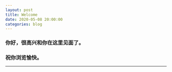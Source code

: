 ```yaml
---
layout: post
title: Welcome
date: 2020-05-08 20:00:00
categories: blog
---
```


### 你好，很高兴和你在这里见面了。
### 祝你浏览**愉快**。
---